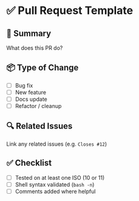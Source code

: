 # ✅ Pull Request Template

## 📝 Summary
What does this PR do?

## 📦 Type of Change
- [ ] Bug fix
- [ ] New feature
- [ ] Docs update
- [ ] Refactor / cleanup

## 🔍 Related Issues
Link any related issues (e.g. `Closes #12`)

## ✅ Checklist
- [ ] Tested on at least one ISO (10 or 11)
- [ ] Shell syntax validated (`bash -n`)
- [ ] Comments added where helpful
